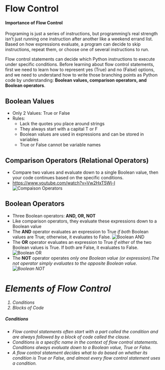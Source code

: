 # Flow Control
#### Importance of Flow Control
Programing is just a series of instructions, but programming’s real strength isn’t just running one instruction after another like a weekend errand list. Based on how expressions evaluate, a program can decide to skip instructions, repeat them, or choose one of several instructions to run.

Flow control statements can decide which Python instructions to execute under specific conditions. Before learning about flow control statements, first we need to learn how to represent yes (True) and no (False) options, and we need to understand how to write those branching points as Python code by understanding: <b>Boolean values, comparison operators, and Boolean operators</b>.

## Boolean Values
- Only 2 Values: True or False 
- Rules: 
  - Lack the quotes you place around strings
  - They always start with a capital T or F
  - Boolean values are used in expressions and can be stored in variables
  - True or False cannot be variable names
## Comparison Operators (Relational Operators)
- Compare two values and evaluate down to a single Boolean value, then your code continues based on the specific conditions. 
- https://www.youtube.com/watch?v=Vw2HxT5Wj-I
![Compaison Operators](https://user-images.githubusercontent.com/111991325/227411939-9dcbaa20-2239-41eb-bd2e-c3e39737c4d3.jpg)

## Boolean Operators
- Three Boolean operators: <b> AND, OR, NOT </b> 
- Like comparison operators, they evaluate these expressions down to a Boolean value
- The <b>AND</b> operator evaluates an expression to True <i>if both</i> Boolean values are True; otherwise, it evaluates to False. 
![Boolean AND](https://user-images.githubusercontent.com/111991325/227414639-0fd135a5-afc1-4fa2-98f4-0c06d577bb64.png)
- The <b>OR</b> operator evaluates an expression to True <i>if either</i> of the two Boolean values is True. If both are False, it evaluates to False.
![Boolean OR](https://user-images.githubusercontent.com/111991325/227415533-b84506d5-4317-4abf-b1ce-6577e83d6627.png)
- The <b>NOT</b> operator operates <i>only<i/> one Boolean value (or expression).The not operator simply evaluates to the opposite Boolean value.
![Boolean NOT](https://user-images.githubusercontent.com/111991325/227415811-04311aa3-3ca9-4356-a776-f7cb7d3ec591.png)

# Elements of Flow Control
1. Conditions
2. Blocks of Code

##### Conditions
- Flow control statements often start with a part called the condition and are always followed by a block of code called the clause.
- Conditions is a specific name in the context of flow control statements. Conditions always evaluate down to a Boolean value, True or False.
- A flow control statement decides what to do based on whether its condition is True or False, and almost every flow control statement uses a condition.
